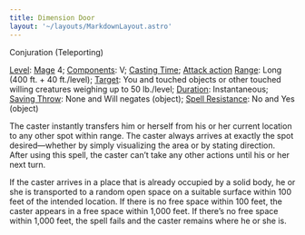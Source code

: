 ```yaml
---
title: Dimension Door
layout: '~/layouts/MarkdownLayout.astro'
---
```

Conjuration (Teleporting)

[Level](/modern.d20.srd/fx/level):
[Mage](/modern.d20.srd/classes/advanced/mage) 4;
[Components](/modern.d20.srd/fx/components): V; [Casting Time](/modern.d20.srd/fx/casting.time); [Attack action](/modern.d20.srd/combat/attack.actions)
[Range](/modern.d20.srd/fx/range): Long (400 ft. + 40 ft./level);
[Target](/modern.d20.srd/fx/target): You and touched objects or other touched
willing creatures weighing up to 50 lb./level;
[Duration](/modern.d20.srd/fx/duration): Instantaneous; [Saving Throw](/modern.d20.srd/basics/saving.throws): None and Will negates (object);
[Spell Resistance](/modern.d20.srd/special.abilities/spell.resistance): No and
Yes (object)

The caster instantly transfers him or herself from his or her current location
to any other spot within range. The caster always arrives at exactly the spot
desired—whether by simply visualizing the area or by stating direction. After
using this spell, the caster can’t take any other actions until his or her
next turn.

If the caster arrives in a place that is already occupied by a solid body, he
or she is transported to a random open space on a suitable surface within 100
feet of the intended location. If there is no free space within 100 feet, the
caster appears in a free space within 1,000 feet. If there’s no free space
within 1,000 feet, the spell fails and the caster remains where he or she is.

